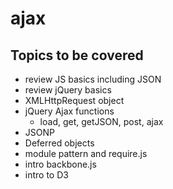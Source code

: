 ajax
====

Topics to be covered
--------------------

- review JS basics including JSON
- review jQuery basics
- XMLHttpRequest object
- jQuery Ajax functions
    - load, get, getJSON, post, ajax
- JSONP
- Deferred objects
- module pattern and require.js
- intro backbone.js
- intro to D3
